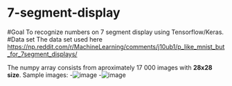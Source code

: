 # 7-segment-display
#Goal 
To recognize numbers on 7 segment display using Tensorflow/Keras.
#Data set
The data set used here https://np.reddit.com/r/MachineLearning/comments/j10ub1/p_like_mnist_but_for_7segment_displays/

The numpy array consists from aproximately 17 000 images with **28x28 size**.
Sample images:
  -![image](https://user-images.githubusercontent.com/44996131/152465092-1c613195-433f-4926-b350-e81a09aadb86.png)
  -![image](https://user-images.githubusercontent.com/44996131/152465142-fcb38a4e-c5ed-4b88-bb27-57a7c5259c22.png)

